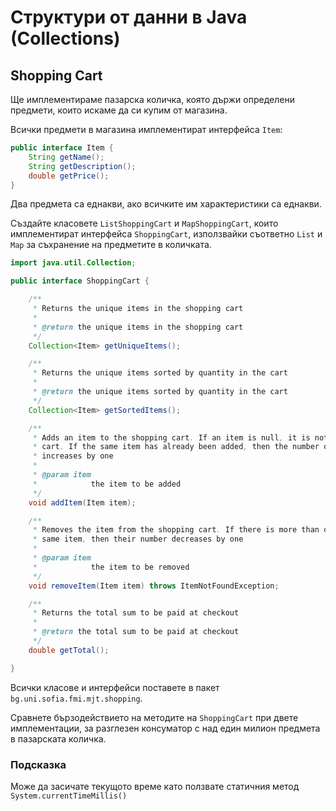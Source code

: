 # Структури от данни в Java (Collections)

## Shopping Cart

Ще имплементираме пазарска количка, която държи определени предмети, които искаме да си купим от магазина.

Всички предмети в магазина имплементират интерфейса `Item`:

```java
public interface Item {
    String getName();
    String getDescription();
    double getPrice();
}
```

Два предмета са еднакви, ако всичките им характеристики са еднакви.

Създайте класовете `ListShoppingCart` и `MapShoppingCart`, които имплементират интерфейса `ShoppingCart`, използвайки съответно `List` и `Map` за съхранение на предметите в количката.

```java
import java.util.Collection;

public interface ShoppingCart {

    /**
     * Returns the unique items in the shopping cart
     * 
     * @return the unique items in the shopping cart
     */
    Collection<Item> getUniqueItems();

    /**
     * Returns the unique items sorted by quantity in the cart
     * 
     * @return the unique items sorted by quantity in the cart
     */
    Collection<Item> getSortedItems();

    /**
     * Adds an item to the shopping cart. If an item is null, it is not added to the
     * cart. If the same item has already been added, then the number of these items
     * increases by one
     * 
     * @param item
     *            the item to be added
     */
    void addItem(Item item);

    /**
     * Removes the item from the shopping cart. If there is more than one of the
     * same item, then their number decreases by one
     * 
     * @param item
     *            the item to be removed
     */
    void removeItem(Item item) throws ItemNotFoundException;

    /**
     * Returns the total sum to be paid at checkout
     * 
     * @return the total sum to be paid at checkout
     */
    double getTotal();

}
```
Всички класове и интерфейси поставете в пакет `bg.uni.sofia.fmi.mjt.shopping`.

Сравнете бързодействието на методите на `ShoppingCart` при двете имплементации, за разглезен консуматор с над един милион предмета в пазарската количка.

### Подсказка

Може да засичате текущото време като ползвате статичния метод `System.currentTimeMillis()`
